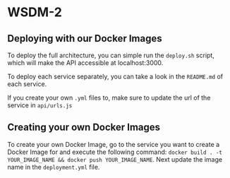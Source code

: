 # WSDM-2
## Deploying with our Docker Images
To deploy the full architecture, you can simple run the `deploy.sh` script, which will make the API accessible at localhost:3000.

To deploy each service separately, you can take a look in the `README.md` of each service.

If you create your own `.yml` files to, make sure to update the url of the service in `api/urls.js`

## Creating your own Docker Images
To create your own Docker Image, go to the service you want to create a Docker Image for and execute the following command: `docker build . -t YOUR_IMAGE_NAME && docker push YOUR_IMAGE_NAME`. Next update the image name in the `deployment.yml` file. 